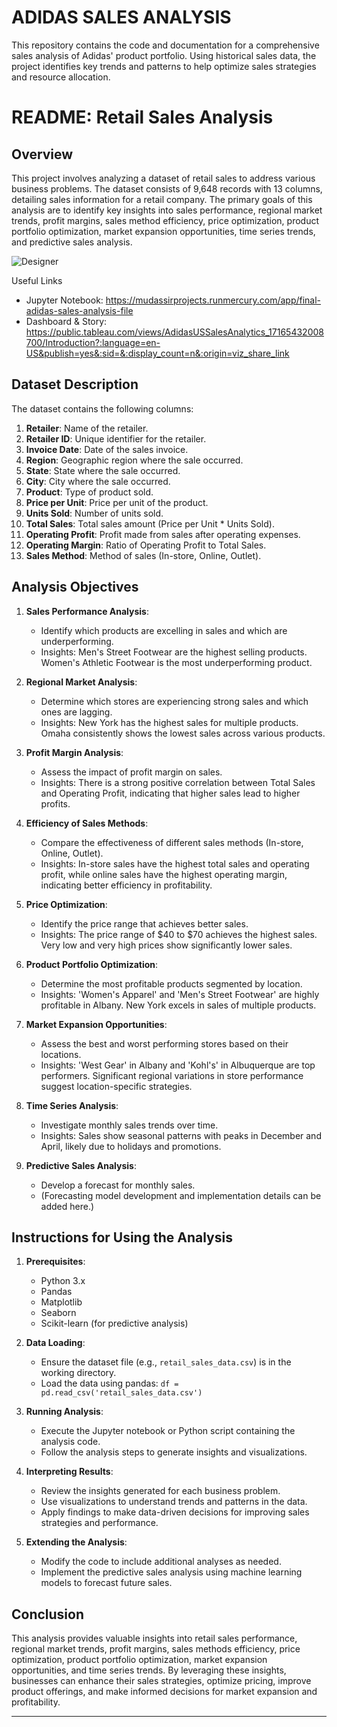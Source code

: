# ADIDAS  SALES ANALYSIS
 This repository contains the code and documentation for a comprehensive sales analysis of Adidas' product portfolio. Using historical sales data, the project identifies key trends and patterns to help optimize sales strategies and resource allocation.
# README: Retail Sales Analysis

## Overview

This project involves analyzing a dataset of retail sales to address various business problems. The dataset consists of 9,648 records with 13 columns, detailing sales information for a retail company. The primary goals of this analysis are to identify key insights into sales performance, regional market trends, profit margins, sales method efficiency, price optimization, product portfolio optimization, market expansion opportunities, time series trends, and predictive sales analysis.


     
             
![Designer](https://github.com/MudassirAhmed744/ADIDAS--SALES-ANALYSIS/assets/73222691/9d9acd30-445c-40cd-82ce-49ba6e8be025)

Useful Links
- Jupyter Notebook:  https://mudassirprojects.runmercury.com/app/final-adidas-sales-analysis-file
- Dashboard & Story: https://public.tableau.com/views/AdidasUSSalesAnalytics_17165432008700/Introduction?:language=en-US&publish=yes&:sid=&:display_count=n&:origin=viz_share_link
## Dataset Description

The dataset contains the following columns:

1. **Retailer**: Name of the retailer.
2. **Retailer ID**: Unique identifier for the retailer.
3. **Invoice Date**: Date of the sales invoice.
4. **Region**: Geographic region where the sale occurred.
5. **State**: State where the sale occurred.
6. **City**: City where the sale occurred.
7. **Product**: Type of product sold.
8. **Price per Unit**: Price per unit of the product.
9. **Units Sold**: Number of units sold.
10. **Total Sales**: Total sales amount (Price per Unit * Units Sold).
11. **Operating Profit**: Profit made from sales after operating expenses.
12. **Operating Margin**: Ratio of Operating Profit to Total Sales.
13. **Sales Method**: Method of sales (In-store, Online, Outlet).

## Analysis Objectives

1. **Sales Performance Analysis**:
    - Identify which products are excelling in sales and which are underperforming.
    - Insights: Men's Street Footwear are the highest selling products. Women's Athletic Footwear is the most underperforming product.

2. **Regional Market Analysis**:
    - Determine which stores are experiencing strong sales and which ones are lagging.
    - Insights: New York has the highest sales for multiple products. Omaha consistently shows the lowest sales across various products.

3. **Profit Margin Analysis**:
    - Assess the impact of profit margin on sales.
    - Insights: There is a strong positive correlation between Total Sales and Operating Profit, indicating that higher sales lead to higher profits.

4. **Efficiency of Sales Methods**:
    - Compare the effectiveness of different sales methods (In-store, Online, Outlet).
    - Insights: In-store sales have the highest total sales and operating profit, while online sales have the highest operating margin, indicating better efficiency in profitability.

5. **Price Optimization**:
    - Identify the price range that achieves better sales.
    - Insights: The price range of $40 to $70 achieves the highest sales. Very low and very high prices show significantly lower sales.

6. **Product Portfolio Optimization**:
    - Determine the most profitable products segmented by location.
    - Insights: 'Women's Apparel' and 'Men's Street Footwear' are highly profitable in Albany. New York excels in sales of multiple products.

7. **Market Expansion Opportunities**:
    - Assess the best and worst performing stores based on their locations.
    - Insights: 'West Gear' in Albany and 'Kohl's' in Albuquerque are top performers. Significant regional variations in store performance suggest location-specific strategies.

8. **Time Series Analysis**:
    - Investigate monthly sales trends over time.
    - Insights: Sales show seasonal patterns with peaks in December and April, likely due to holidays and promotions.

9. **Predictive Sales Analysis**:
    - Develop a forecast for monthly sales.
    - (Forecasting model development and implementation details can be added here.)

## Instructions for Using the Analysis

1. **Prerequisites**:
    - Python 3.x
    - Pandas
    - Matplotlib
    - Seaborn
    - Scikit-learn (for predictive analysis)

2. **Data Loading**:
    - Ensure the dataset file (e.g., `retail_sales_data.csv`) is in the working directory.
    - Load the data using pandas: `df = pd.read_csv('retail_sales_data.csv')`

3. **Running Analysis**:
    - Execute the Jupyter notebook or Python script containing the analysis code.
    - Follow the analysis steps to generate insights and visualizations.

4. **Interpreting Results**:
    - Review the insights generated for each business problem.
    - Use visualizations to understand trends and patterns in the data.
    - Apply findings to make data-driven decisions for improving sales strategies and performance.

5. **Extending the Analysis**:
    - Modify the code to include additional analyses as needed.
    - Implement the predictive sales analysis using machine learning models to forecast future sales.

## Conclusion

This analysis provides valuable insights into retail sales performance, regional market trends, profit margins, sales methods efficiency, price optimization, product portfolio optimization, market expansion opportunities, and time series trends. By leveraging these insights, businesses can enhance their sales strategies, optimize pricing, improve product offerings, and make informed decisions for market expansion and profitability.

---
